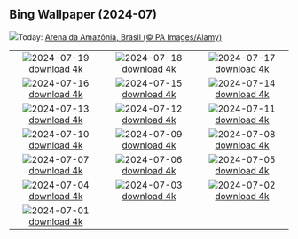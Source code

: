 ## Bing Wallpaper (2024-07)
![](https://www.bing.com/th?id=OHR.DiaNacionaldoFutebol_PT-BR4614165115_UHD.jpg&w=1000)Today: [Arena da Amazônia, Brasil (© PA Images/Alamy)](https://www.bing.com/th?id=OHR.DiaNacionaldoFutebol_PT-BR4614165115_UHD.jpg)

|      |      |      |
| :----: | :----: | :----: |
|![](https://www.bing.com/th?id=OHR.MayotteCoral_PT-BR1070255850_UHD.jpg&pid=hp&w=384&h=216&rs=1&c=4)2024-07-19 [download 4k](https://www.bing.com/th?id=OHR.MayotteCoral_PT-BR1070255850_UHD.jpg)|![](https://www.bing.com/th?id=OHR.DiadoCurupira_PT-BR5262042998_UHD.jpg&pid=hp&w=384&h=216&rs=1&c=4)2024-07-18 [download 4k](https://www.bing.com/th?id=OHR.DiadoCurupira_PT-BR5262042998_UHD.jpg)|![](https://www.bing.com/th?id=OHR.AncientOrkney_PT-BR0835986378_UHD.jpg&pid=hp&w=384&h=216&rs=1&c=4)2024-07-17 [download 4k](https://www.bing.com/th?id=OHR.AncientOrkney_PT-BR0835986378_UHD.jpg)|
|![](https://www.bing.com/th?id=OHR.TateishiPark_PT-BR0601453659_UHD.jpg&pid=hp&w=384&h=216&rs=1&c=4)2024-07-16 [download 4k](https://www.bing.com/th?id=OHR.TateishiPark_PT-BR0601453659_UHD.jpg)|![](https://www.bing.com/th?id=OHR.SilkyShark_PT-BR0331927489_UHD.jpg&pid=hp&w=384&h=216&rs=1&c=4)2024-07-15 [download 4k](https://www.bing.com/th?id=OHR.SilkyShark_PT-BR0331927489_UHD.jpg)|![](https://www.bing.com/th?id=OHR.CappadociaRocks_PT-BR0064255602_UHD.jpg&pid=hp&w=384&h=216&rs=1&c=4)2024-07-14 [download 4k](https://www.bing.com/th?id=OHR.CappadociaRocks_PT-BR0064255602_UHD.jpg)|
|![](https://www.bing.com/th?id=OHR.RainierWildflowers_PT-BR9770254578_UHD.jpg&pid=hp&w=384&h=216&rs=1&c=4)2024-07-13 [download 4k](https://www.bing.com/th?id=OHR.RainierWildflowers_PT-BR9770254578_UHD.jpg)|![](https://www.bing.com/th?id=OHR.GangiSicily_PT-BR9510016968_UHD.jpg&pid=hp&w=384&h=216&rs=1&c=4)2024-07-12 [download 4k](https://www.bing.com/th?id=OHR.GangiSicily_PT-BR9510016968_UHD.jpg)|![](https://www.bing.com/th?id=OHR.CollaredAracari_PT-BR9257323315_UHD.jpg&pid=hp&w=384&h=216&rs=1&c=4)2024-07-11 [download 4k](https://www.bing.com/th?id=OHR.CollaredAracari_PT-BR9257323315_UHD.jpg)|
|![](https://www.bing.com/th?id=OHR.TalampayaNP_PT-BR9006778184_UHD.jpg&pid=hp&w=384&h=216&rs=1&c=4)2024-07-10 [download 4k](https://www.bing.com/th?id=OHR.TalampayaNP_PT-BR9006778184_UHD.jpg)|![](https://www.bing.com/th?id=OHR.AniversarioOuroPreto_PT-BR1746358764_UHD.jpg&pid=hp&w=384&h=216&rs=1&c=4)2024-07-09 [download 4k](https://www.bing.com/th?id=OHR.AniversarioOuroPreto_PT-BR1746358764_UHD.jpg)|![](https://www.bing.com/th?id=OHR.YenBaiTerraces_PT-BR8757811796_UHD.jpg&pid=hp&w=384&h=216&rs=1&c=4)2024-07-08 [download 4k](https://www.bing.com/th?id=OHR.YenBaiTerraces_PT-BR8757811796_UHD.jpg)|
|![](https://www.bing.com/th?id=OHR.ConwyRiver_PT-BR8493712176_UHD.jpg&pid=hp&w=384&h=216&rs=1&c=4)2024-07-07 [download 4k](https://www.bing.com/th?id=OHR.ConwyRiver_PT-BR8493712176_UHD.jpg)|![](https://www.bing.com/th?id=OHR.NoahBeach_PT-BR8215908491_UHD.jpg&pid=hp&w=384&h=216&rs=1&c=4)2024-07-06 [download 4k](https://www.bing.com/th?id=OHR.NoahBeach_PT-BR8215908491_UHD.jpg)|![](https://www.bing.com/th?id=OHR.ZaharaDeLaSierra_PT-BR7910795678_UHD.jpg&pid=hp&w=384&h=216&rs=1&c=4)2024-07-05 [download 4k](https://www.bing.com/th?id=OHR.ZaharaDeLaSierra_PT-BR7910795678_UHD.jpg)|
|![](https://www.bing.com/th?id=OHR.MeerkatManor_PT-BR7654628186_UHD.jpg&pid=hp&w=384&h=216&rs=1&c=4)2024-07-04 [download 4k](https://www.bing.com/th?id=OHR.MeerkatManor_PT-BR7654628186_UHD.jpg)|![](https://www.bing.com/th?id=OHR.ItalicaRuins_PT-BR7394410327_UHD.jpg&pid=hp&w=384&h=216&rs=1&c=4)2024-07-03 [download 4k](https://www.bing.com/th?id=OHR.ItalicaRuins_PT-BR7394410327_UHD.jpg)|![](https://www.bing.com/th?id=OHR.FisgardLighthouse_PT-BR7039409660_UHD.jpg&pid=hp&w=384&h=216&rs=1&c=4)2024-07-02 [download 4k](https://www.bing.com/th?id=OHR.FisgardLighthouse_PT-BR7039409660_UHD.jpg)|
|![](https://www.bing.com/th?id=OHR.UbudBali_PT-BR6634868084_UHD.jpg&pid=hp&w=384&h=216&rs=1&c=4)2024-07-01 [download 4k](https://www.bing.com/th?id=OHR.UbudBali_PT-BR6634868084_UHD.jpg)|